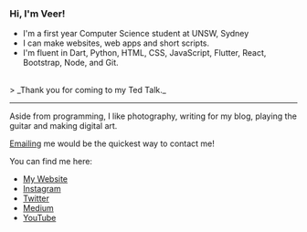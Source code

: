 ### Hi, I'm Veer!

- I'm a first year Computer Science student at UNSW, Sydney
- I can make websites, web apps and short scripts.
- I'm fluent in Dart, Python, HTML, CSS, JavaScript, Flutter, React, Bootstrap, Node, and Git.
<br>
> _Thank you for coming to my Ted Talk._

---

Aside from programming, I like photography, writing for my blog, playing the guitar and making digital art.

[Emailing](mailto:veerksheth@gmail.com) me would be the quickest way to contact me!

You can find me here:
* [My Website](https://veersheth.github.io/)
* [Instagram](https://www.instagram.com/vmax258/)
* [Twitter](https://twitter.com/vmax258/)
* [Medium](veersheth.medium.com)
* [YouTube](https://www.youtube.com/channel/UCsv0kp2aBmOcEXYEqI5fTiQ)
